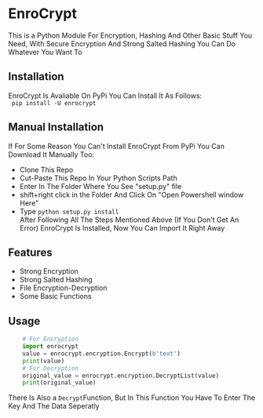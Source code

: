 # EnroCrypt
This is a Python Module For Encryption, Hashing And Other Basic Stuff You Need, With Secure Encryption And Strong Salted Hashing You Can Do Whatever You Want To  
## Installation
EnroCrypt Is Avaliable On <a style="text-decoration:none;" herf="https://pypi.org/projects/enrocrypt">PyPi </a>You Can Install It As Follows:<br>
```` pip install -U enrocrypt````
## Manual Installation 
If For Some Reason You Can't Install EnroCrypt From PyPi You Can Download It Manually Too:
* Clone This Repo 
* Cut-Paste This Repo In Your Python Scripts Path
* Enter In The Folder Where You See "setup.py" file
* shift+right click in the Folder And Click On "Open Powershell window Here"
* Type `python setup.py install`<br>
After Following All The Steps Mentioned Above (If You Don't Get An Error) EnroCrypt Is Installed, Now You Can Import It Right Away
## Features
* Strong Encryption
* Strong Salted Hashing
* File Encryption-Decryption
* Some Basic Functions
## Usage 
```python
    # For Encryption
    import enrocrypt
    value = enrocrypt.encryption.Encrypt(b'text')
    print(value)
    # For Decryption
    original_value = enrocrypt.encryption.DecryptList(value)
    print(original_value)
```
There Is Also a `Decrypt`Function, But In This Function You Have To Enter The Key And The Data Seperatly
